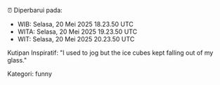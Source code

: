 ⏰ Diperbarui pada:
- WIB: Selasa, 20 Mei 2025 18.23.50 UTC
- WITA: Selasa, 20 Mei 2025 19.23.50 UTC
- WIT: Selasa, 20 Mei 2025 20.23.50 UTC

Kutipan Inspiratif:
"I used to jog but the ice cubes kept falling out of my glass."


Kategori: funny

